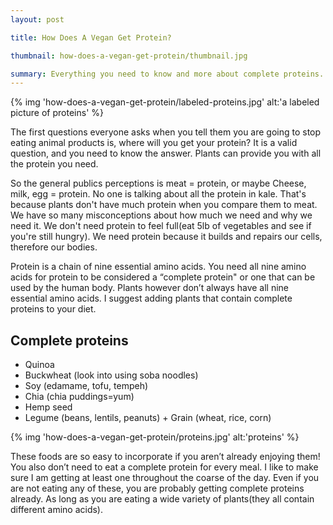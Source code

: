 ```yaml
---
layout: post

title: How Does A Vegan Get Protein?

thumbnail: how-does-a-vegan-get-protein/thumbnail.jpg

summary: Everything you need to know and more about complete proteins.
---
```


{% img 'how-does-a-vegan-get-protein/labeled-proteins.jpg' alt:'a labeled picture of proteins' %}

The first questions everyone asks when you tell them you are going to stop eating animal products is, where will you get your protein? It is a valid question, and you need to know the answer. Plants can provide you with all the protein you need.

So the general publics perceptions is meat = protein, or maybe Cheese, milk, egg = protein.  No one is talking about all the protein in kale. That's because plants don't have much protein when you compare them to meat. We have so many misconceptions about how much we need and why we need it. We don't need protein to feel full(eat 5lb of vegetables and see if you're still hungry). We need protein because it builds and repairs our cells, therefore our bodies.

Protein is a chain of nine essential amino acids. You need all nine amino acids for protein to be considered a “complete protein" or one that can be used by the human body. Plants however don’t always have all nine essential amino acids. I suggest adding plants that contain complete proteins to your diet.

## Complete proteins

* Quinoa
* Buckwheat (look into using soba noodles)
* Soy (edamame, tofu, tempeh)
* Chia (chia puddings=yum)
* Hemp seed
* Legume (beans, lentils, peanuts) + Grain (wheat, rice, corn)

{% img 'how-does-a-vegan-get-protein/proteins.jpg' alt:'proteins' %}

These foods are so easy to incorporate if you aren’t already enjoying them! You also don’t need to eat a complete protein for every meal. I like to make sure I am getting at least one throughout the coarse of the day. Even if you are not eating any of these, you are probably getting complete proteins already. As long as you are eating a wide variety of plants(they all contain different amino acids).
